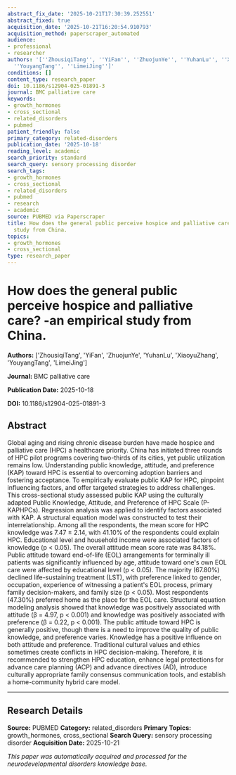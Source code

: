```yaml
---
abstract_fix_date: '2025-10-21T17:30:39.252551'
abstract_fixed: true
acquisition_date: '2025-10-21T16:20:54.910793'
acquisition_method: paperscraper_automated
audience:
- professional
- researcher
authors: '[''ZhousiqiTang'', ''YiFan'', ''ZhuojunYe'', ''YuhanLu'', ''XiaoyuZhang'',
  ''YouyangTang'', ''LimeiJing'']'
conditions: []
content_type: research_paper
doi: 10.1186/s12904-025-01891-3
journal: BMC palliative care
keywords:
- growth_hormones
- cross_sectional
- related_disorders
- pubmed
patient_friendly: false
primary_category: related-disorders
publication_date: '2025-10-18'
reading_level: academic
search_priority: standard
search_query: sensory processing disorder
search_tags:
- growth_hormones
- cross_sectional
- related_disorders
- pubmed
- research
- academic
source: PUBMED via Paperscraper
title: How does the general public perceive hospice and palliative care? -an empirical
  study from China.
topics:
- growth_hormones
- cross_sectional
type: research_paper
---
```


# How does the general public perceive hospice and palliative care? -an empirical study from China.

**Authors:** ['ZhousiqiTang', 'YiFan', 'ZhuojunYe', 'YuhanLu', 'XiaoyuZhang', 'YouyangTang', 'LimeiJing']

**Journal:** BMC palliative care

**Publication Date:** 2025-10-18

**DOI:** 10.1186/s12904-025-01891-3

## Abstract

Global aging and rising chronic disease burden have made hospice and palliative care (HPC) a healthcare priority. China has initiated three rounds of HPC pilot programs covering two-thirds of its cities, yet public utilization remains low. Understanding public knowledge, attitude, and preference (KAP) toward HPC is essential to overcoming adoption barriers and fostering acceptance. To empirically evaluate public KAP for HPC, pinpoint influencing factors, and offer targeted strategies to address challenges. This cross-sectional study assessed public KAP using the culturally adapted Public Knowledge, Attitude, and Preference of HPC Scale (P-KAPHPCs). Regression analysis was applied to identify factors associated with KAP. A structural equation model was constructed to test their interrelationship. Among all the respondents, the mean score for HPC knowledge was 7.47 ± 2.14, with 41.10% of the respondents could explain HPC. Educational level and household income were associated factors of knowledge (p < 0.05). The overall attitude mean score rate was 84.18%. Public attitude toward end-of-life (EOL) arrangements for terminally ill patients was significantly influenced by age, attitude toward one's own EOL care were affected by educational level (p < 0.05). The majority (67.80%) declined life-sustaining treatment (LST), with preference linked to gender, occupation, experience of witnessing a patient's EOL process, primary family decision-makers, and family size (p < 0.05). Most respondents (47.30%) preferred home as the place for the EOL care. Structural equation modeling analysis showed that knowledge was positively associated with attitude (β = 4.97, p < 0.001) and knowledge was positively associated with preference (β = 0.22, p < 0.001). The public attitude toward HPC is generally positive, though there is a need to improve the quality of public knowledge, and preference varies. Knowledge has a positive influence on both attitude and preference. Traditional cultural values and ethics sometimes create conflicts in HPC decision-making. Therefore, it is recommended to strengthen HPC education, enhance legal protections for advance care planning (ACP) and advance directives (AD), introduce culturally appropriate family consensus communication tools, and establish a home-community hybrid care model.

---

## Research Details

**Source:** PUBMED
**Category:** related_disorders
**Primary Topics:** growth_hormones, cross_sectional
**Search Query:** sensory processing disorder
**Acquisition Date:** 2025-10-21

*This paper was automatically acquired and processed for the neurodevelopmental disorders knowledge base.*
